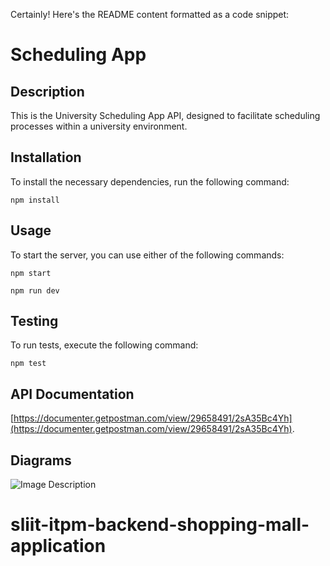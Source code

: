 Certainly! Here's the README content formatted as a code snippet:

# Scheduling App

## Description

This is the University Scheduling App API, designed to facilitate scheduling processes within a university environment.

## Installation

To install the necessary dependencies, run the following command:

```
npm install

```

## Usage

To start the server, you can use either of the following commands:

```
npm start

```

```
npm run dev

```

## Testing

To run tests, execute the following command:

```
npm test

```

## API Documentation

[https://documenter.getpostman.com/view/29658491/2sA35Bc4Yh](https://documenter.getpostman.com/view/29658491/2sA35Bc4Yh).

## Diagrams

![Image Description](https://github.com/sliitcsse/assignment-01-pawan-live/assets/86240715/b63b24b7-0e23-43ae-87a8-ad1ffa264d58)
# sliit-itpm-backend-shopping-mall-application
